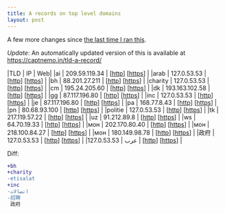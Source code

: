 ```yaml
---
title: A records on top level domains
layout: post
---
```


A few more changes since [the last time I ran this](/blog/2018/06/02/google-tld-no-more-a-records/).

*Update*: An automatically updated version of this is available at https://captnemo.in/tld-a-record/

|TLD | IP | Web|
|ai | 209.59.119.34 | [[http](http://ai)] [[https](https://ai)] |
|arab | 127.0.53.53 | [[http](http://arab)] [[https](https://arab)] |
|bh | 88.201.27.211 | [[http](http://bh)] [[https](https://bh)] |
|charity | 127.0.53.53 | [[http](http://charity)] [[https](https://charity)] |
|cm | 195.24.205.60 | [[http](http://cm)] [[https](https://cm)] |
|dk | 193.163.102.58 | [[http](http://dk)] [[https](https://dk)] |
|gg | 87.117.196.80 | [[http](http://gg)] [[https](https://gg)] |
|inc | 127.0.53.53 | [[http](http://inc)] [[https](https://inc)] |
|je | 87.117.196.80 | [[http](http://je)] [[https](https://je)] |
|pa | 168.77.8.43 | [[http](http://pa)] [[https](https://pa)] |
|pn | 80.68.93.100 | [[http](http://pn)] [[https](https://pn)] |
|politie | 127.0.53.53 | [[http](http://politie)] [[https](https://politie)] |
|tk | 217.119.57.22 | [[http](http://tk)] [[https](https://tk)] |
|uz | 91.212.89.8 | [[http](http://uz)] [[https](https://uz)] |
|ws | 64.70.19.33 | [[http](http://ws)] [[https](https://ws)] |
|мон | 202.170.80.40 | [[http](http://мон)] [[https](https://мон)] |
|мон | 218.100.84.27 | [[http](http://мон)] [[https](https://мон)] |
|мон | 180.149.98.78 | [[http](http://мон)] [[https](https://мон)] |
|政府 | 127.0.53.53 | [[http](http://政府)] [[https](https://政府)] |
|عرب | 127.0.53.53 | [[http](http://عرب)] [[https](https://عرب)] |

Diff:

```diff
+bh
+charity
-etisalat
+inc
-اتصالات
-招聘
 政府
```
